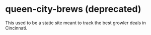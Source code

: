 # queen-city-brews (deprecated)

This used to be a static site meant to track the best growler deals in Cincinnati. 
